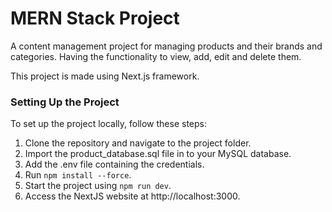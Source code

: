 # MERN Stack Project

A content management project for managing products and their brands and categories. Having the functionality to view, add, edit and delete them.

This project is made using Next.js framework.

### Setting Up the Project

To set up the project locally, follow these steps:

1. Clone the repository and navigate to the project folder.
2. Import the product_database.sql file in to your MySQL database.
3. Add the .env file containing the credentials.
4. Run `npm install --force`.
5. Start the project using `npm run dev`.
6. Access the NextJS website at http://localhost:3000.
